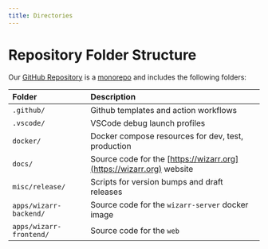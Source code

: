 ```yaml
---
title: Directories
---
```


# Repository Folder Structure

Our [GitHub Repository](https://github.com/wizarrrrr/wizarr) is a [monorepo](https://en.wikipedia.org/wiki/Monorepo) and includes the following folders:

| Folder                  | Description                                                                    |
| :---------------------- | :----------------------------------------------------------------------------- |
| `.github/`              | Github templates and action workflows                                          |
| `.vscode/`              | VSCode debug launch profiles                                                   |
| `docker/`               | Docker compose resources for dev, test, production                             |
| `docs/`                 | Source code for the [https://wizarr.org](https://wizarr.org) website |
| `misc/release/`         | Scripts for version bumps and draft releases                                   |
| `apps/wizarr-backend/`  | Source code for the `wizarr-server` docker image                               |
| `apps/wizarr-frontend/` | Source code for the `web`                                                      |
